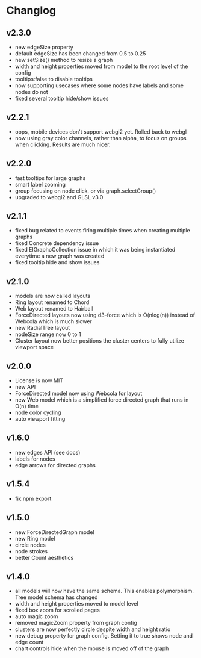 # Changlog

## v2.3.0
* new edgeSize property
* default edgeSize has been changed from 0.5 to 0.25
* new setSize() method to resize a graph
* width and height properties moved from model to the root level of the config
* tooltips:false to disable tooltips
* now supporting usecases where some nodes have labels and some nodes do not
* fixed several tooltip hide/show issues

## v2.2.1
* oops, mobile devices don't support webgl2 yet.  Rolled back to webgl
* now using gray color channels, rather than alpha, to focus on groups when clicking.  Results are much nicer.

## v2.2.0
* fast tooltips for large graphs
* smart label zooming
* group focusing on node click, or via graph.selectGroup()
* upgraded to webgl2 and GLSL v3.0

## v2.1.1
* fixed bug related to events firing multiple times when creating multiple graphs
* fixed Concrete dependency issue
* fixed ElGraphoCollection issue in which it was being instantiated everytime a new graph was created
* fixed tooltip hide and show issues

## v2.1.0
* models are now called layouts
* Ring layout renamed to Chord
* Web layout renamed to Hairball
* ForceDirected layouts now using d3-force which is O(nlog(n)) instead of Webcola which is much slower
* new RadialTree layout
* nodeSize range now 0 to 1
* Cluster layout now better positions the cluster centers to fully utilize viewport space

## v2.0.0
* License is now MIT
* new API
* ForceDirected model now using Webcola for layout
* new Web model which is a simplified force directed graph that runs in O(n) time
* node color cycling
* auto viewport fitting

## v1.6.0
* new edges API (see docs)
* labels for nodes
* edge arrows for directed graphs

## v1.5.4
* fix npm export

## v1.5.0
* new ForceDirectedGraph model
* new Ring model
* circle nodes
* node strokes
* better Count aesthetics

## v1.4.0
* all models will now have the same schema.  This enables polymorphism.  Tree model schema has changed
* width and height properties moved to model level
* fixed box zoom for scrolled pages
* auto magic zoom
* removed magicZoom property from graph config
* clusters are now perfectly circle despite width and height ratio
* new debug property for graph config.  Setting it to true shows node and edge count
* chart controls hide when the mouse is moved off of the graph